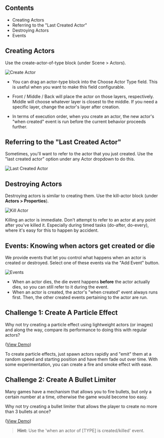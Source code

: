 ## Contents

* Creating Actors
* Referring to the "Last Created Actor"
* Destroying Actors
* Events
 

## Creating Actors

Use the create-actor-of-type block (under Scene > Actors).

![Create Actor](http://static.stencyl.com/pedia2/ch3/destroying/image00.png)

* You can drag an actor-type block into the Choose Actor Type field. This is useful when you want to make this field configurable.

* Front / Middle / Back will place the actor on those layers, respectively. Middle will choose whatever layer is closest to the middle. If you need a specific layer, change the actor's layer after creation.

* In terms of execution order, when you create an actor, the new actor's "when created" event is run before the current behavior proceeds further.


## Referring to the "Last Created Actor"

Sometimes, you'll want to refer to the actor that you just created. Use the "last created actor" option under any Actor dropdown to do this.

![Last Created Actor](http://static.stencyl.com/pedia2/ch3/destroying/image06.png)


## Destroying Actors

Destroying actors is similar to creating them. Use the kill-actor block (under **Actors > Properties**).

![Kill Actor](http://static.stencyl.com/pedia2/ch3/destroying/image05.png)

Killing an actor is immediate. Don't attempt to refer to an actor at any point after you've killed it. Especially during timed tasks (do-after, do-every), where it's easy for this to happen by accident.
 

## Events: Knowing when actors get created or die

We provide events that let you control what happens when an actor is created or destroyed. Select one of these events via the "Add Event" button.

![Events](http://static.stencyl.com/pedia2/ch3/destroying/image04.png)

* When an actor dies, the die event happens **before** the actor actually dies, so you can still refer to it during the event. 
* When an actor is created, the actor's "when created" event always runs first. Then, the other created events pertaining to the actor are run. 

 
## Challenge 1: Create A Particle Effect

Why not try creating a particle effect using lightweight actors (or images) and along the way, compare its performance to doing this with regular actors?

([View Demo](http://dl.dropbox.com/u/42317429/Demo.swf))

To create particle effects, just spawn actors rapidly and "emit" them at a random speed and starting position and have them fade out over time. With some experimentation, you can create a fire and smoke effect with ease.

 

## Challenge 2: Create A Bullet Limiter

Many games have a mechanism that allows you to fire bullets, but only a certain number at a time, otherwise the game would become too easy.

Why not try creating a bullet limiter that allows the player to create no more than 3 bullets at once?

([View Demo](http://dl.dropbox.com/u/42317429/Demo%202.swf))

> **Hint:** Use the 'when an actor of [TYPE] is created/killed' event.
